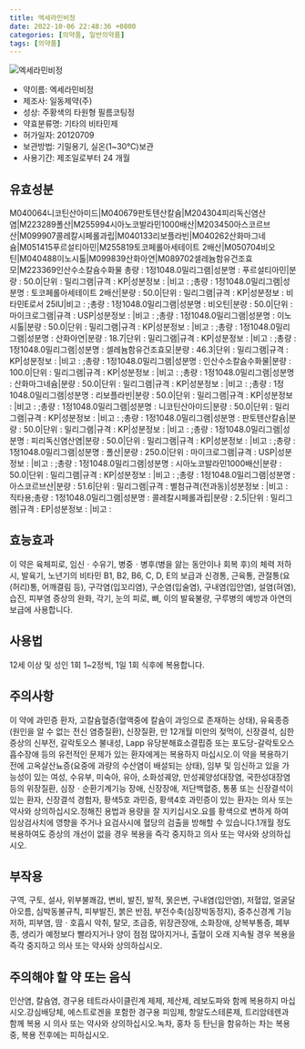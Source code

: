 ```yaml
---
title: 엑세라민비정
date: 2022-10-06 22:48:36 +0800
categories: [의약품, 일반의약품]
tags: [의약품]
---
```

![엑세라민비정](https://nedrug.mfds.go.kr/pbp/cmn/itemImageDownload/146032774713800050)

- 약이름: 엑세라민비정
- 제조사: 일동제약(주)
- 성상: 주황색의 타원형 필름코팅정
- 약효분류명: 기타의 비타민제
- 허가일자: 20120709
- 보관방법: 기밀용기, 실온(1~30℃)보관
- 사용기간: 제조일로부터 24 개월
## 유효성분
M040064니코틴산아미드|M040679판토텐산칼슘|M204304피리독신염산염|M223289폴산|M255994시아노코발라민1000배산|M203450아스코르브산|M099907콜레칼시페롤과립|M040133리보플라빈|M040262산화마그네슘|M051415푸르설티아민|M255819토코페롤아세테이트 2배산|M050704비오틴|M040488이노시톨|M099839산화아연|M089702셀레늄함유건조효모|M223369인산수소칼슘수화물
총량 : 1정1048.0밀리그램|성분명 : 푸르설티아민|분량 : 50.0|단위 : 밀리그램|규격 : KP|성분정보 : |비고 : ;총량 : 1정1048.0밀리그램|성분명 : 토코페롤아세테이트 2배산|분량 : 50.0|단위 : 밀리그램|규격 : KP|성분정보 : 비타민E로서 25IU|비고 : ;총량 : 1정1048.0밀리그램|성분명 : 비오틴|분량 : 50.0|단위 : 마이크로그램|규격 : USP|성분정보 : |비고 : ;총량 : 1정1048.0밀리그램|성분명 : 이노시톨|분량 : 50.0|단위 : 밀리그램|규격 : KP|성분정보 : |비고 : ;총량 : 1정1048.0밀리그램|성분명 : 산화아연|분량 : 18.7|단위 : 밀리그램|규격 : KP|성분정보 : |비고 : ;총량 : 1정1048.0밀리그램|성분명 : 셀레늄함유건조효모|분량 : 46.3|단위 : 밀리그램|규격 : KP|성분정보 : |비고 : ;총량 : 1정1048.0밀리그램|성분명 : 인산수소칼슘수화물|분량 : 100.0|단위 : 밀리그램|규격 : KP|성분정보 : |비고 : ;총량 : 1정1048.0밀리그램|성분명 : 산화마그네슘|분량 : 50.0|단위 : 밀리그램|규격 : KP|성분정보 : |비고 : ;총량 : 1정1048.0밀리그램|성분명 : 리보플라빈|분량 : 50.0|단위 : 밀리그램|규격 : KP|성분정보 : |비고 : ;총량 : 1정1048.0밀리그램|성분명 : 니코틴산아미드|분량 : 50.0|단위 : 밀리그램|규격 : KP|성분정보 : |비고 : ;총량 : 1정1048.0밀리그램|성분명 : 판토텐산칼슘|분량 : 50.0|단위 : 밀리그램|규격 : KP|성분정보 : |비고 : ;총량 : 1정1048.0밀리그램|성분명 : 피리독신염산염|분량 : 50.0|단위 : 밀리그램|규격 : KP|성분정보 : |비고 : ;총량 : 1정1048.0밀리그램|성분명 : 폴산|분량 : 250.0|단위 : 마이크로그램|규격 : USP|성분정보 : |비고 : ;총량 : 1정1048.0밀리그램|성분명 : 시아노코발라민1000배산|분량 : 50.0|단위 : 밀리그램|규격 : KP|성분정보 : |비고 : ;총량 : 1정1048.0밀리그램|성분명 : 아스코르브산|분량 : 51.6|단위 : 밀리그램|규격 : 별첨규격(전과동)|성분정보 : |비고 : 직타용;총량 : 1정1048.0밀리그램|성분명 : 콜레칼시페롤과립|분량 : 2.5|단위 : 밀리그램|규격 : EP|성분정보 : |비고 :
## 효능효과
이 약은 육체피로, 임신ㆍ수유기, 병중ㆍ병후(병을 앓는 동안이나 회복 후)의 체력 저하 시, 발육기, 노년기의 비타민 B1, B2, B6, C, D, E의 보급과 신경통, 근육통, 관절통(요(허리)통, 어깨결림 등), 구각염(입꼬리염), 구순염(입술염), 구내염(입안염), 설염(혀염), 습진, 피부염 증상의 완화, 각기, 눈의 피로, 뼈, 이의 발육불량, 구루병의 예방과 아연의 보급에 사용합니다.
## 사용법
12세 이상 및 성인 1회 1~2정씩, 1일 1회 식후에 복용합니다.
## 주의사항
이 약에 과민증 환자, 고칼슘혈증(혈액중에 칼슘이 과잉으로 존재하는 상태), 유육종증(원인을 알 수 없는 전신 염증질환), 신장질환, 만 12개월 미만의 젖먹이, 신장결석, 심한 증상의 신부전, 갈락토오스 불내성, Lapp 유당분해효소결핍증 또는 포도당-갈락토오스 흡수장애 등의 유전적인 문제가 있는 환자에게는 복용하지 마십시오.이 약을 복용하기 전에 고옥살산뇨증(요중에 과량의 수산염이 배설되는 상태), 임부 및 임신하고 있을 가능성이 있는 여성, 수유부, 미숙아, 유아, 소화성궤양, 만성궤양성대장염, 국한성대장염 등의 위장질환, 심장ㆍ순환기계기능 장애, 신장장애, 저단백혈증, 통풍 또는 신장결석이 있는 환자, 신장결석 경험자, 황색5호 과민증, 황색4호 과민증이 있는 환자는 의사 또는 약사와 상의하십시오.정해진 용법과 용량을 잘 지키십시오.요를 황색으로 변하게 하여 임상검사치에 영향을 주거나 요검사시에 혈당의 검출을 방해할 수 있습니다.1개월 정도 복용하여도 증상의 개선이 없을 경우 복용을 즉각 중지하고 의사 또는 약사와 상의하십시오.
## 부작용
구역, 구토, 설사, 위부불쾌감, 변비, 발진, 발적, 묽은변, 구내염(입안염), 저혈압, 얼굴달아오름, 심박동불규칙, 피부발진, 붉은 반점, 부전수축(심장박동정지), 중추신경계 기능저하, 피부염, 땀ㆍ호흡시 악취, 탈모, 조급증, 위장관장애, 소화장애, 상복부통증, 폐부종, 생리가 예정보다 빨라지거나 양이 점점 많아지거나, 출혈이 오래 지속될 경우 복용을 즉각 중지하고 의사 또는 약사와 상의하십시오.
## 주의해야 할 약 또는 음식
인산염, 칼슘염, 경구용 테트라사이클린계 제제, 제산제, 레보도파와 함께 복용하지 마십시오.강심배당체, 에스트로겐을 포함한 경구용 피임제, 항알도스테론제, 트리암테렌과 함께 복용 시 의사 또는 약사와 상의하십시오.녹차, 홍차 등 탄닌을 함유하는 차는 복용 중, 복용 전후에는 피하십시오.
